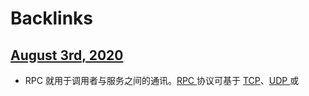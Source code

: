 
# Backlinks
## [August 3rd, 2020](<August 3rd, 2020.md>)
- RPC 就用于调用者与服务之间的通讯。[RPC ](<RPC .md>)协议可基于 [TCP](<TCP.md>)、[UDP ](<UDP .md>)或

